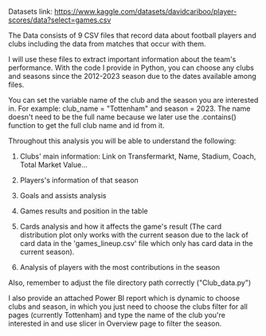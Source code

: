 Datasets link: https://www.kaggle.com/datasets/davidcariboo/player-scores/data?select=games.csv

The Data consists of 9 CSV files that record data about football players and clubs including the data from matches that occur with them. 

I will use these files to extract important information about the team's performance. With the code I provide in Python, you can choose any clubs and seasons since the 2012-2023 season due to the dates available among files.

You can set the variable name of the club and the season you are interested in. For example: club_name = "Tottenham" and season = 2023. The name doesn't need to be the full name because we later use the .contains() function to get the full club name and id from it.

Throughout this analysis you will be able to understand the following:

1. Clubs' main information: Link on Transfermarkt, Name, Stadium, Coach, Total Market Value...

2. Players's information of that season

3. Goals and assists analysis

4. Games results and position in the table

5. Cards analysis and how it affects the game's result (The card distribution plot only works with the current season due to the lack of card data in the 'games_lineup.csv' file which only has card data in the current season).

6. Analysis of players with the most contributions in the season

Also, remember to adjust the file directory path correctly ("Club_data.py")

I also provide an attached Power BI report which is dynamic to choose clubs and season, in which you just need to choose the clubs filter for all pages (currently Tottenham) and type the name of the club you're interested in and use slicer in Overview page to filter the season.


